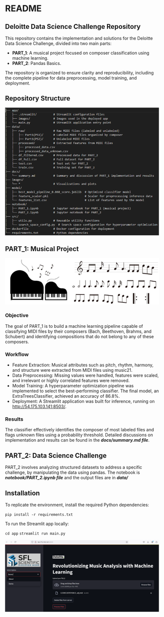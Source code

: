 # README

## Deloitte Data Science Challenge Repository

This repository contains the implementation and solutions for the Deloitte Data Science Challenge, divided into two main parts:
- **PART_1**: A musical project focused on composer classification using machine learning.
- **PART_2**: Pandas Basics.

The repository is organized to ensure clarity and reproducibility, including the complete pipeline for data preprocessing, model training, and deployment.

## Repository Structure
![Alt text](images/project_architecture.png )

## PART_1: Musical Project
![Alt text](images/music_image.png)

### Objective

The goal of PART_1 is to build a machine learning pipeline capable of classifying MIDI files by their composers (Bach, Beethoven, Brahms, and Schubert) and identifying compositions that do not belong to any of these composers.

### Workflow
 - Feature Extraction: Musical attributes such as pitch, rhythm, harmony, and structure were extracted from MIDI files using music21.
 - Data Preprocessing: Missing values were handled, features were scaled, and irrelevant or highly correlated features were removed.
 - Model Training: A hyperparameter optimization pipeline was implemented to select the best-performing classifier. The final model, an ExtraTreesClassifier, achieved an accuracy of 86.8%.
- Deployment: A Streamlit application was built for inference, running on http://54.175.103.141:8503/.

### Results
The classifier effectively identifies the composer of most labeled files and flags unknown files using a probability threshold. Detailed discussions on implementation and results can be found in the ***docs/summary.md file***.

## PART_2: Data Science Challenge

PART_2 involves analyzing structured datasets to address a specific challenge, by manipulating the data using pandas. The notebook is ***notebook/PART_2.ipynb file*** and the output files are in ***data/***

## Installation

To replicate the environment, install the required Python dependencies:

`pip install -r requirements.txt`

To run the Streamlit app locally:

`cd app`
`streamlit run main.py`

![Alt text](images/UI_image.png )
